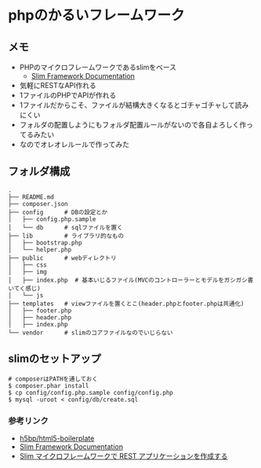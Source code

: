 # phpのかるいフレームワーク

## メモ
- PHPのマイクロフレームワークであるslimをベース
    - [Slim Framework Documentation](http://docs.slimframework.com/)
- 気軽にRESTなAPI作れる
- 1ファイルのPHPでAPIが作れる
- 1ファイルだからこそ、ファイルが結構大きくなるとゴチャゴチャして読みにくい
- フォルダの配置しようにもフォルダ配置ルールがないので各自よろしく作ってるみたい
- なのでオレオレルールで作ってみた

## フォルダ構成

```
.
├── README.md
├── composer.json
├── config      # DBの設定とか
│   ├── config.php.sample
│   └── db      # sqlファイルを置く
├── lib         # ライブラリ的なもの
│   ├── bootstrap.php
│   └── helper.php
├── public      # webディレクトリ
│   ├── css
│   ├── img
│   ├── index.php  # 基本いじるファイル(MVCのコントローラーとモデルをガシガシ書いてく感じ)
│   └── js
├── templates   # viewファイルを置くとこ(header.phpとfooter.phpは共通化)
│   ├── footer.php
│   ├── header.php
│   ├── index.php
└── vendor      # slimのコアファイルなのでいじらない
```

## slimのセットアップ

```
# composerはPATHを通しておく
$ composer.phar install
$ cp config/config.php.sample config/config.php
$ mysql -uroot < config/db/create.sql

```

### 参考リンク
- [h5bp/html5-boilerplate](https://github.com/h5bp/html5-boilerplate)
- [Slim Framework Documentation](http://docs.slimframework.com/)
- [Slim マイクロフレームワークで REST アプリケーションを作成する](http://www.ibm.com/developerworks/jp/xml/library/x-slim-rest/)
